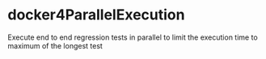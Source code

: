 # docker4ParallelExecution
Execute end to end regression tests in parallel to limit the execution time to maximum of the longest test
